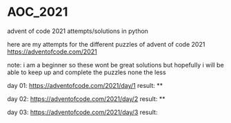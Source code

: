 # AOC_2021
advent of code 2021 attempts/solutions in python

here are my attempts for the different puzzles of advent of code 2021
https://adventofcode.com/2021

note: i am a beginner so these wont be great solutions but hopefully i will be able to keep up and complete the puzzles none the less

day 01: https://adventofcode.com/2021/day/1   result: **

day 02: https://adventofcode.com/2021/day/2   result: **

day 03: https://adventofcode.com/2021/day/3   result: 
